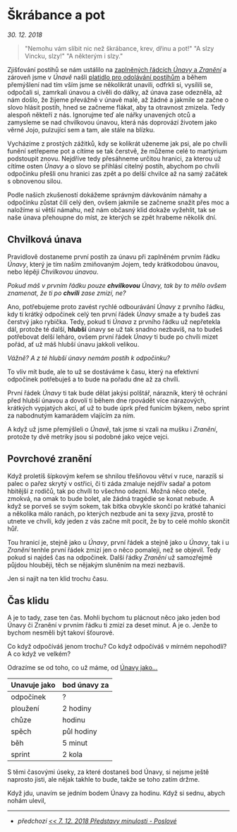 # Škrábance a pot

*30. 12. 2018*

> "Nemohu vám slíbit nic než škrábance, krev, dřinu a pot!"
> "A slzy Vincku, slzy!"
> "A některým i slzy."

Zjišťování postihů se nám ustálilo na [zaplněných řádcích *Únavy* a *Zranění*](2018-10-22-nula.md#Nekonečný_začátek) a zároveň jsme v *Únavě* našli [platidlo pro odolávání postihům](2018-11-30-unaveny_vul.md#Závěr) a během přemýšlení nad tím vším jsme se několikrát unavili, odfrkli si, vysílili se, odpočali si, zamrkali únavou a civěli do dálky, až únava zase odezněla, až nám došlo, že žijeme převážně v únavě malé, až žádné a jakmile se začne o slovo hlásit postih, hned se začneme flákat, aby ta otravnost zmizela. Tedy alespoň někteří z nás.
Ignorujme teď ale nářky unavených otců a zamysleme se nad chvilkovou únavou, která nás doprovází životem jako věrné Jojo, pulzující sem a tam, ale stále na blízku.

Vycházíme z prostých zážitků, kdy se kolikrát uženeme jak psi, ale po chvíli funění setřepeme pot a cítíme se tak čerstvě, že můžeme celé to martýrium podstoupit znovu. Nejdříve tedy přesáhneme určitou hranici, za kterou už cítíme osten *Únavy* a o slovo se přihlásí citelný postih, abychom po chvíli odpočinku přešli onu hranici zas zpět a po delší chvilce až na samý začátek s obnovenou silou.

Podle našich zkušeností dokážeme správným dávkováním námahy a odpočinku zůstat čilí celý den, ovšem jakmile se začneme snažit přes moc a naložíme si větší námahu, než nám občasný klid dokaže vyžehlit, tak se naše únava přehoupne do míst, ze kterých se zpět hrabeme několik dní.

## Chvilková únava

Pravidlově dostaneme první postih za únavu při zaplněném prvním řádku *Únavy*, který je tím naším zmiňovaným Jojem, tedy krátkodobou únavou, nebo lépěji *Chvilkovou únavou*.

*Pokud máš v prvním řádku pouze **chvilkovou** *Únavy*, tak by to mělo ovšem znamenat, že ti po **chvíli** zase zmizí, ne?*

Ano, potřebujeme proto zavést rychlé odbourávání *Únavy* z prvního řádku, kdy ti krátký odpočinek celý ten první řádek *Únavy* smaže a ty budeš zas čerstvý jako rybička. Tedy, pokud ti *Únava* z prvního řádku už nepřetekla dál, protože té další, **hlubší** únavy se už tak snadno nezbavíš, na to budeš potřebovat delší leháro, ovšem první řádek *Únavy* ti bude po chvíli mizet pořád, ať už máš hlubší únavu jakkoli velikou.

*Vážně? A z té hlubší únavy nemám postih k odpočinku?*

To vliv mít bude, ale to už se dostáváme k času, který na efektivní odpočinek potřebuješ a to bude na pořadu dne až za chvíli.

První řádek *Únavy* ti tak bude dělat jakýsi polštář, nárazník, který tě ochrání před hlubší únavou a dovolí ti během dne rpovádět více nárazových, krátkých vypjatých akcí, ať už to bude úprk před funícím býkem, nebo sprint za nabodnutým kamarádem vlajícím za ním.

A když už jsme přemýšleli o *Únavě*, tak jsme si vzali na mušku i *Zranění*, protože ty dvě metriky jsou si podobné jako vejce vejci.

## Povrchové zranění

Když proletíš šípkovým keřem se shnilou třešňovou větví v ruce, narazíš si palec o pařez skrytý v ostřici, či ti záda zmaluje nejdřív sadař a potom hbitější z rodičů, tak po chvíli to všechno odezní. Možná něco oteče, zmokvá, na omak to bude bolet, ale žádná tragédie se konat nebude. A když se porveš se svým sokem, tak bitka obvykle skončí po krátké tahanici a několika málo ranách, po kterých nezbude ani ta sexy jizva, prostě to utnete ve chvíli, kdy jeden z vás začne mít pocit, že by to celé mohlo skončit hůř.

Tou hranicí je, stejně jako u *Únavy*, první řádek a stejně jako u *Únavy*, tak i u *Zranění* tenhle první řádek zmizí jen o něco pomaleji, než se objevil. Tedy pokud si najdeš čas na odpočinek. Další řádky *Zranění* už samozřejmě půjdou hlouběji, těch se nějakým sluněním na mezi nezbavíš.

Jen si najít na ten klid trochu času.

## Čas klidu

A je to tady, zase ten čas. Mohli bychom tu plácnout něco jako jeden bod Únavy či Zranění v prvním řádku ti zmizí za deset minut. A je o. Jenže to bychom nesměli být takoví šťourové.

Co když odpočíváš jenom trochu? Co když odpočíváš v mírném nepohodlí? A co když ve velkém?

Odrazíme se od toho, co už máme, od [Únavy jako...](https://pph.drdplus.info/?version=1.0&trial=1#tabulka_unavy_z_pohybu)

| Unavuje jako | bod únavy za |
|-----|----|
| odpočinek | ? |
| ploužení | 2 hodiny |
| chůze | hodinu |
| spěch | půl hodiny |
| běh | 5 minut |
| sprint | 2 kola |

S těmi časovými úseky, za které dostaneš bod Únavy, si nejsme ještě naprosto jisti, ale nějak takhle to bude, takže se toho zatím držme.

Když jdu, unavím se jedním bodem Únavy za hodinu. Když si sednu, abych nohám ulevil, 

---

- *předchozí [<< 7. 12. 2018 Představy minulosti - Poslové](2018-12-07-predstavy_minulosti_poslove.md)*
